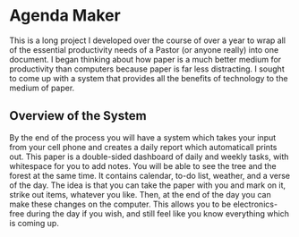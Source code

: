 

# Agenda Maker

This is a long project I developed over the course of over a year to wrap all of the essential productivity needs of a Pastor (or anyone really) into one document. I began thinking about how paper is a much better medium for productivity than computers because paper is far less distracting. I sought to come up with a system that provides all the benefits of technology to the medium of paper.

## Overview of the System

By the end of the process you will have a system which takes your input from your cell phone and creates a daily report which automaticall prints out. This paper is a double-sided dashboard of daily and weekly tasks, with whitespace for you to add notes. You will be able to see the tree and the forest at the same time. It contains calendar, to-do list, weather, and a verse of the day. The idea is that you can take the paper with you and mark on it, strike out items, whatever you like. Then, at the end of the day you can make these changes on the computer. This allows you to be electronics-free during the day if you wish, and still feel like you know everything which is coming up.
